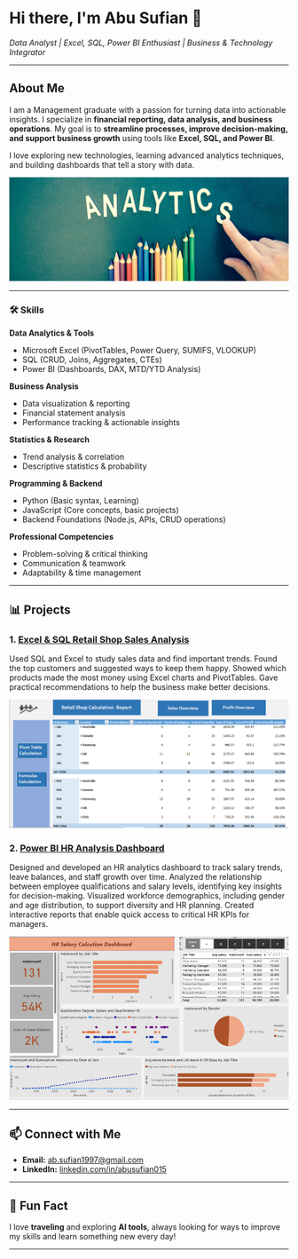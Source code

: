 # Hi there, I'm Abu Sufian 👋  
*Data Analyst | Excel, SQL, Power BI Enthusiast | Business & Technology Integrator*

---

## About Me
I am a Management graduate with a passion for turning data into actionable insights. I specialize in **financial reporting, data analysis, and business operations**. My goal is to **streamline processes, improve decision-making, and support business growth** using tools like **Excel, SQL, and Power BI**.  

I love exploring new technologies, learning advanced analytics techniques, and building dashboards that tell a story with data.  


![Dashboard Screenshot](ana_photo.jpg)

---


### 🛠 Skills

**Data Analytics & Tools**  
- Microsoft Excel (PivotTables, Power Query, SUMIFS, VLOOKUP)  
- SQL (CRUD, Joins, Aggregates, CTEs)  
- Power BI (Dashboards, DAX, MTD/YTD Analysis)  
 

**Business Analysis**  
- Data visualization & reporting  
- Financial statement analysis  
- Performance tracking & actionable insights  

**Statistics & Research**  
- Trend analysis & correlation  
- Descriptive statistics & probability

**Programming & Backend**  
- Python (Basic syntax, Learning)
- JavaScript (Core concepts, basic projects)    
- Backend Foundations (Node.js, APIs, CRUD operations) 

**Professional Competencies**  
- Problem-solving & critical thinking  
- Communication & teamwork  
- Adaptability & time management


---


## 📊 Projects

### 1. [Excel & SQL Retail Shop Sales Analysis](https://github.com/abu-sufian015/Retail_Shop)  
Used SQL and Excel to study sales data and find important trends. Found the top customers and suggested ways to keep them happy. Showed which products made the most money using Excel charts and PivotTables. Gave practical recommendations to help the business make better decisions.

![Dashboard Screenshot](main_r.png)  

### 2. [Power BI HR Analysis Dashboard](https://github.com/abu-sufian015/hr-project)  
Designed and developed an HR analytics dashboard to track salary trends, leave balances, and staff growth over time. Analyzed the relationship between employee qualifications and salary levels, identifying key insights for decision-making. Visualized workforce demographics, including gender and age distribution, to support diversity and HR planning. Created interactive reports that enable quick access to critical HR KPIs for managers.

![Dashboard Screenshot](d.png)

---

## 📫 Connect with Me
- **Email:** ab.sufian1997@gmail.com  
- **LinkedIn:** [linkedin.com/in/abusufian015](https://linkedin.com/in/abusufian015)  

---

## 🌟 Fun Fact
I love **traveling** and exploring **AI tools**, always looking for ways to improve my skills and learn something new every day!  

---











